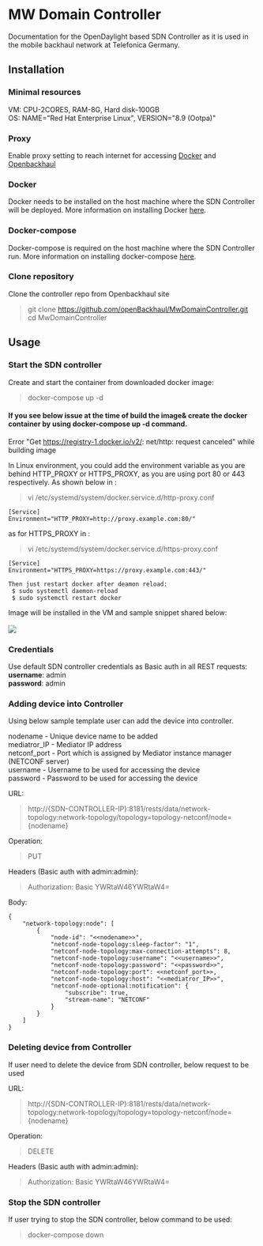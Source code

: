 # MW Domain Controller
Documentation for the OpenDaylight based SDN Controller as it is used in the mobile backhaul network at Telefonica Germany.

## Installation

### Minimal resources

VM: CPU-2CORES, RAM-8G, Hard disk-100GB<br>
OS: NAME="Red Hat Enterprise Linux", VERSION="8.9 (Ootpa)"

### Proxy

Enable proxy setting to reach internet for accessing [Docker](https://hub.docker.com/) and [Openbackhaul](https://github.com/openBackhaul)

### Docker

Docker needs to be installed on the host machine where the SDN Controller will be deployed. More information on installing Docker [here](https://docs.docker.com/get-docker/).

### Docker-compose

Docker-compose is required on the host machine where the SDN Controller run. More information on installing docker-compose [here](https://docs.docker.com/compose/install/).

### Clone repository
Clone the controller repo from Openbackhaul site
> git clone https://github.com/openBackhaul/MwDomainController.git <br>
> cd MwDomainController

## Usage

### Start the SDN controller
Create and start the container from downloaded docker image:
> docker-compose up -d 

#### If you see below issue at the time of build the image& create the docker container by using docker-compose up -d command.
Error "Get https://registry-1.docker.io/v2/: net/http: request canceled" while building image

In Linux environment, you could add the environment variable as you are behind HTTP_PROXY or HTTPS_PROXY, as you are using port 80 or 443 respectively. 
As shown below in : 
> vi /etc/systemd/system/docker.service.d/http-proxy.conf
```
[Service]
Environment="HTTP_PROXY=http://proxy.example.com:80/"
```
as for HTTPS_PROXY in :
> vi /etc/systemd/system/docker.service.d/https-proxy.conf
```
[Service]
Environment="HTTPS_PROXY=https://proxy.example.com:443/"
```
```
Then just restart docker after deamon reload:
 $ sudo systemctl daemon-reload
 $ sudo systemctl restart docker
```
Image will be installed in the VM and sample snippet shared below:<br>
<br>
<img src="dockerimages.JPG">
<br>

### Credentials

Use default SDN controller credentials as Basic auth in all REST requests:<br>
**username**: admin<br>
**password**: admin<br>

### Adding device into Controller
Using below sample template user can add the device into controller.<br>

nodename        - Unique device name to be added<br>
mediatror_IP	- Mediator IP address<br>
netconf_port	- Port which is assigned by Mediator instance manager (NETCONF server) <br>
username     	- Username to be used for accessing the device<br>
password    	- Password to be used for accessing the device<br>

URL:
> http://{SDN-CONTROLLER-IP}:8181/rests/data/network-topology:network-topology/topology=topology-netconf/node={nodename}

Operation:
> PUT

Headers (Basic auth with admin:admin):
> Authorization: Basic YWRtaW46YWRtaW4=

Body:
```
{
    "network-topology:node": [
        {
            "node-id": "<<nodename>>",
            "netconf-node-topology:sleep-factor": "1",
            "netconf-node-topology:max-connection-attempts": 8,
            "netconf-node-topology:username": "<<username>>",
            "netconf-node-topology:password": "<<password>>",
            "netconf-node-topology:port": <<netconf_port>>,
            "netconf-node-topology:host": "<<mediatror_IP>>",
            "netconf-node-optional:notification": {
                "subscribe": true,
                "stream-name": "NETCONF"
            }
        }
    ]
}
```

### Deleting device from Controller
If user need to delete the device from SDN controller, below request to be used

URL:
> http://{SDN-CONTROLLER-IP}:8181/rests/data/network-topology:network-topology/topology=topology-netconf/node={nodename}

Operation:
> DELETE

Headers (Basic auth with admin:admin):
> Authorization: Basic YWRtaW46YWRtaW4=

### Stop the SDN controller
If user trying to stop the SDN controller, below command to be used:
> docker-compose down
